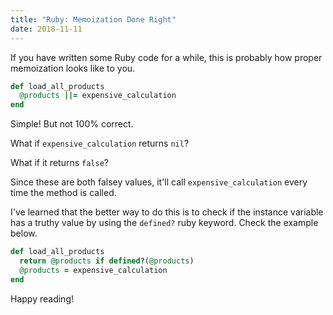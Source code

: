 ```yaml
---
title: "Ruby: Memoization Done Right"
date: 2018-11-11
---
```


If you have written some Ruby code for a while, this is probably how 
proper memoization looks like to you.

```ruby
def load_all_products
  @products ||= expensive_calculation
end
```

Simple! But not 100% correct. 

What if `expensive_calculation` returns `nil`? 

What if it returns `false`?

Since these are both falsey values, it'll call `expensive_calculation` 
every time the method is called.

I've learned that the better way to do this is to check if the instance
variable has a truthy value by using the `defined?` ruby keyword. Check the
example below.

```ruby
def load_all_products
  return @products if defined?(@products)
  @products = expensive_calculation
end
```

Happy reading!
